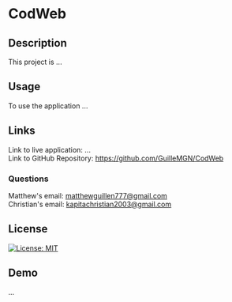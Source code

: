 # CodWeb

## Description
This project is ...

## Usage
To use the application ...

## Links
Link to live application: ... </br>
Link to GitHub Repository: https://github.com/GuilleMGN/CodWeb </br>
### Questions 
Matthew's email: matthewguillen777@gmail.com </br>
Christian's email: kapitachristian2003@gmail.com </br>

## License
[![License: MIT](https://img.shields.io/badge/License-MIT-yellow.svg)](https://opensource.org/licenses/MIT)

## Demo
...
